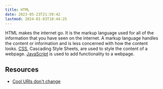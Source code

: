 ```yaml
---
title: HTML
date: 2023-05-23T21:59:42
lastmod: 2024-01-03T10:44:25
---
```


HTML makes the internet go. It is the markup language used for all of the information that you have seen on the internet. A markup language handles the content or information and is less concerned with how the content looks. [CSS](css.md), Cascading Style Sheets, are used to style the content of a webpage. [JavaScript](javascript.md) is used to add functionality to a webpage.

## Resources

- [Cool URIs don't change](https://www.w3.org/Provider/Style/URI)
